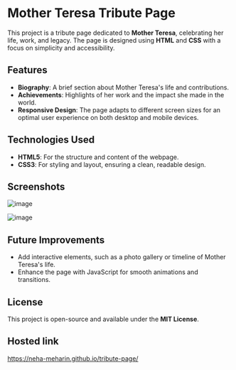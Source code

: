 

# Mother Teresa Tribute Page

This project is a tribute page dedicated to **Mother Teresa**, celebrating her life, work, and legacy. The page is designed using **HTML** and **CSS** with a focus on simplicity and accessibility.

## Features

- **Biography**: A brief section about Mother Teresa's life and contributions.
- **Achievements**: Highlights of her work and the impact she made in the world.
- **Responsive Design**: The page adapts to different screen sizes for an optimal user experience on both desktop and mobile devices.

## Technologies Used

- **HTML5**: For the structure and content of the webpage.
- **CSS3**: For styling and layout, ensuring a clean, readable design.

## Screenshots
![image](https://github.com/user-attachments/assets/57ce0664-4a03-49d6-b819-e8b4ee08ee36)

![image](https://github.com/user-attachments/assets/aee3fb09-a723-4c7d-931a-d277aa5da5a8)


## Future Improvements

- Add interactive elements, such as a photo gallery or timeline of Mother Teresa's life.
- Enhance the page with JavaScript for smooth animations and transitions.

## License

This project is open-source and available under the **MIT License**.

## Hosted link
https://neha-meharin.github.io/tribute-page/
